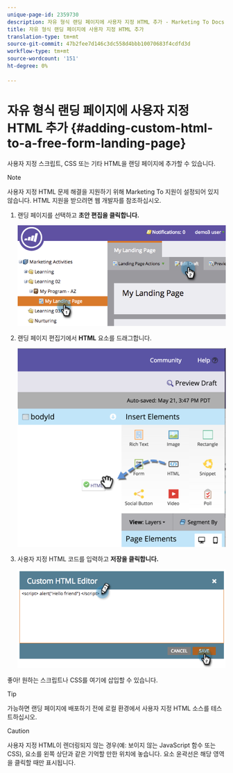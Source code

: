 ```yaml
---
unique-page-id: 2359730
description: 자유 형식 랜딩 페이지에 사용자 지정 HTML 추가 - Marketing To Docs - 제품 설명서
title: 자유 형식 랜딩 페이지에 사용자 지정 HTML 추가
translation-type: tm+mt
source-git-commit: 47b2fee7d146c3dc558d4bbb10070683f4cdfd3d
workflow-type: tm+mt
source-wordcount: '151'
ht-degree: 0%

---
```



# 자유 형식 랜딩 페이지에 사용자 지정 HTML 추가 {#adding-custom-html-to-a-free-form-landing-page}

사용자 지정 스크립트, CSS 또는 기타 HTML을 랜딩 페이지에 추가할 수 있습니다.

>[!NOTE]
>
>사용자 지정 HTML 문제 해결을 지원하기 위해 Marketing To 지원이 설정되어 있지 않습니다. HTML 지원을 받으려면 웹 개발자를 참조하십시오.

1. 랜딩 페이지를 선택하고 **초안 편집을 클릭합니다.**

   ![](assets/image2014-9-17-12-3a2-3a15.png)

1. 랜딩 페이지 편집기에서 **HTML** 요소를 드래그합니다.

   ![](assets/image2015-5-21-15-3a52-3a42.png)

1. 사용자 지정 HTML 코드를 입력하고 **저장을 클릭합니다.**

   ![](assets/image2014-9-17-12-3a3-3a39.png)

좋아! 원하는 스크립트나 CSS를 여기에 삽입할 수 있습니다.

>[!TIP]
>
>가능하면 랜딩 페이지에 배포하기 전에 로컬 환경에서 사용자 지정 HTML 소스를 테스트하십시오.

>[!CAUTION]
>
>사용자 지정 HTML이 렌더링되지 않는 경우(예: 보이지 않는 JavaScript 함수 또는 CSS), 요소를 왼쪽 상단과 같은 기억할 만한 위치에 놓습니다. 요소 윤곽선은 해당 영역을 클릭할 때만 표시됩니다.

